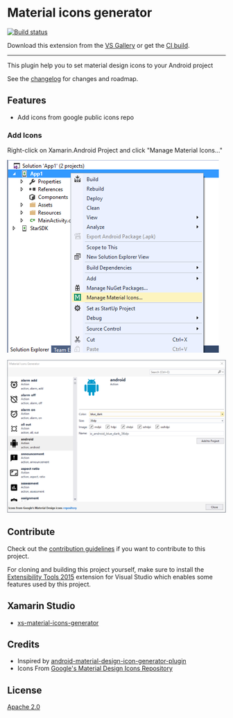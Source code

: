 # Material icons generator

[![Build status](https://ci.appveyor.com/api/projects/status/1wnpgw53w67bs6f2?svg=true)](https://ci.appveyor.com/project/interisti/vs-material-icons-generator)

Download this extension from the [VS Gallery](https://visualstudiogallery.msdn.microsoft.com/3741d776-755b-4002-a6be-e86fa605a315)
or get the [CI build](http://vsixgallery.com/extension/e1bf5443-bf81-49e6-bc33-004e1f1f7b02/).

---------------------------------------

This plugin help you to set material design icons to your Android project

See the [changelog](CHANGELOG.md) for changes and roadmap.

## Features

- Add icons from google public icons repo

### Add Icons
Right-click on Xamarin.Android Project and click "Manage Material Icons..."

![Context Menu](art/context-menu.png)

![Main Window](art/main-window.png)

## Contribute
Check out the [contribution guidelines](CONTRIBUTING.md)
if you want to contribute to this project.

For cloning and building this project yourself, make sure
to install the
[Extensibility Tools 2015](https://visualstudiogallery.msdn.microsoft.com/ab39a092-1343-46e2-b0f1-6a3f91155aa6)
extension for Visual Studio which enables some features
used by this project.

## Xamarin Studio
* [xs-material-icons-generator](https://github.com/interisti/xs-material-icons-generator)

## Credits
* Inspired by [android-material-design-icon-generator-plugin](https://github.com/konifar/android-material-design-icon-generator-plugin)
* Icons From [Google's Material Design Icons Repository](https://github.com/google/material-design-icons)

## License
[Apache 2.0](LICENSE)
